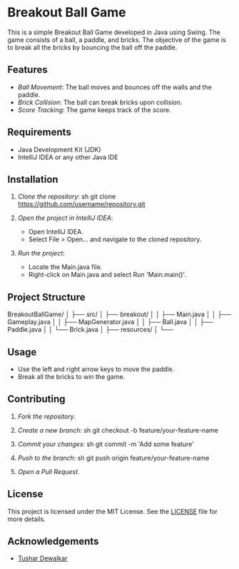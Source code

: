 # Breakout Ball Game

This is a simple Breakout Ball Game developed in Java using Swing. The game consists of a ball, a paddle, and bricks. The objective of the game is to break all the bricks by bouncing the ball off the paddle.

## Features

- *Ball Movement*: The ball moves and bounces off the walls and the paddle.
- *Brick Collision*: The ball can break bricks upon collision.
- *Score Tracking*: The game keeps track of the score.

## Requirements

- Java Development Kit (JDK)
- IntelliJ IDEA or any other Java IDE

## Installation

1. *Clone the repository*:
    sh
    git clone https://github.com/username/repository.git
    
2. *Open the project in IntelliJ IDEA*:
    - Open IntelliJ IDEA.
    - Select File > Open... and navigate to the cloned repository.

3. *Run the project*:
    - Locate the Main.java file.
    - Right-click on Main.java and select Run 'Main.main()'.

## Project Structure

BreakoutBallGame/ │ ├── src/ │   ├── breakout/ │   │   ├── Main.java │   │   ├── Gameplay.java │   │   ├── MapGenerator.java │   │   ├── Ball.java │   │   ├── Paddle.java │   │   └── Brick.java │ ├── resources/ │ └──

## Usage

- Use the left and right arrow keys to move the paddle.
- Break all the bricks to win the game.

## Contributing

1. *Fork the repository*.
2. *Create a new branch*:
    sh
    git checkout -b feature/your-feature-name
    
3. *Commit your changes*:
    sh
    git commit -m 'Add some feature'
    
4. *Push to the branch*:
    sh
    git push origin feature/your-feature-name
    
5. *Open a Pull Request*.

## License

This project is licensed under the MIT License. See the [LICENSE](LICENSE) file for more details.

## Acknowledgements

- [Tushar Dewalkar](https://github.com/Tushar-Dewalkar)
